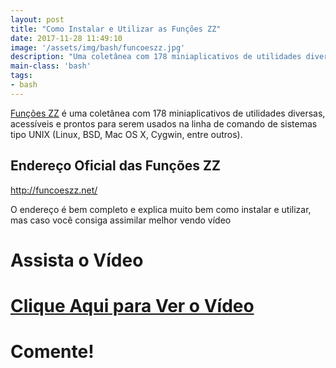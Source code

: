 ```yaml
---
layout: post
title: "Como Instalar e Utilizar as Funções ZZ"
date: 2017-11-28 11:49:10
image: '/assets/img/bash/funcoeszz.jpg'
description: "Uma coletânea com 178 miniaplicativos de utilidades diversas, acessíveis e prontos para serem via linha de comando."
main-class: 'bash'
tags:
- bash
---
```


[Funções ZZ](http://funcoeszz.net/) é uma coletânea com 178 miniaplicativos de utilidades diversas, acessíveis e prontos para serem usados na linha de comando de sistemas tipo UNIX (Linux, BSD, Mac OS X, Cygwin, entre outros).

## Endereço Oficial das Funções ZZ
<http://funcoeszz.net/>

O endereço é bem completo e explica muito bem como instalar e utilizar, mas caso você consiga assimilar melhor vendo vídeo

# Assista o Vídeo

# [Clique Aqui para Ver o Vídeo](https://www.youtube.com/watch?v=X3CqHA6QD-s)



# Comente!

<script async src="https://pagead2.googlesyndication.com/pagead/js/adsbygoogle.js"></script>

<!-- Informat -->
<ins class="adsbygoogle"
 style="display:block"
 data-ad-client="ca-pub-2838251107855362"
 data-ad-slot="2327980059"
 data-ad-format="auto"
 data-full-width-responsive="true"></ins>

<script>
(adsbygoogle = window.adsbygoogle || []).push({});
</script>

